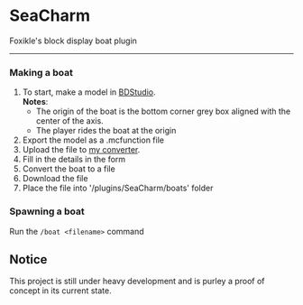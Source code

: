 # SeaCharm
Foxikle's block display boat plugin

***
### Making a boat
<ol>
  <li>
    To start, make a model in <a href="https://eszesbalint.github.io/bdstudio">BDStudio</a>.
    <br>
    <strong>Notes</strong>:
    <ul>
      <li>The origin of the boat is the bottom corner grey box aligned with the center of the axis.</li>
      <li>The player rides the boat at the origin</li>
    </ul>
  </li>
  <li>Export the model as a .mcfunction file</li>
  <li>Upload the file to <a href="https://foxikle.dev/converters/boats">my converter</a>.</li>
  <li>Fill in the details in the form</li>
  <li>Convert the boat to a file</li>
  <li>Download the file</li>
  <li>Place the file into '/plugins/SeaCharm/boats' folder</li>
</ol>  

### Spawning a boat
Run the `/boat <filename>` command

## Notice
This project is still under heavy development and is purley a proof of concept in its current state.
